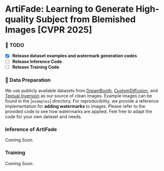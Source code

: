 # ArtiFade: Learning to Generate High-quality Subject from Blemished Images [CVPR 2025]

### 📌 TODO
- [x] **Release dataset examples and watermark generation codes**
- [ ] **Release Inference Code**
- [ ] **Release Training Code**

### 📁 Data Preparation
We use publicly available datasets from [DreamBooth](https://github.com/google/dreambooth), [CustomDiffusion](https://github.com/adobe-research/custom-diffusion), and [Textual Inversion](https://github.com/rinongal/textual_inversion) as our source of clean images. Example images can be found in the [`examples`] directory. For reproducibility, we provide a reference implementation for **adding watermarks** to images. Please refer to the provided code to see how watermarks are applied. Feel free to adapt the code for your own dataset and needs.

### Inference of ArtiFade
Coming Soon.

### Training
Coming Soon.
